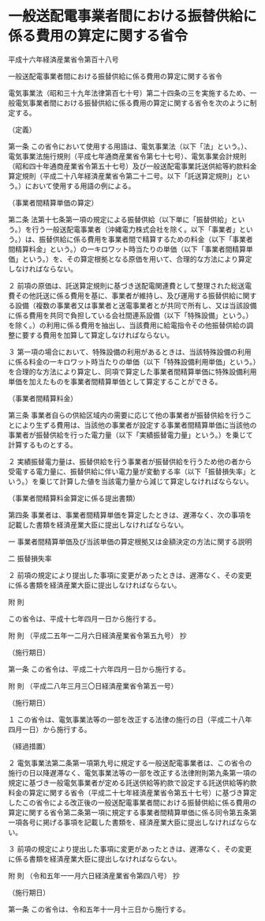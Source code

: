 # 一般送配電事業者間における振替供給に係る費用の算定に関する省令

平成十六年経済産業省令第百十八号

一般送配電事業者間における振替供給に係る費用の算定に関する省令

電気事業法（昭和三十九年法律第百七十号）第二十四条の三を実施するため、一般電気事業者間における振替供給に係る費用の算定に関する省令を次のように制定する。

（定義）

第一条 この省令において使用する用語は、電気事業法（以下「法」という。）、電気事業法施行規則（平成七年通商産業省令第七十七号）、電気事業会計規則（昭和四十年通商産業省令第五十七号）及び一般送配電事業託送供給等約款料金算定規則（平成二十八年経済産業省令第二十二号。以下「託送算定規則」という。）において使用する用語の例による。

（事業者間精算単価の算定）

第二条 法第十七条第一項の規定による振替供給（以下単に「振替供給」という。）を行う一般送配電事業者（沖縄電力株式会社を除く。以下「事業者」という。）は、振替供給に係る費用を事業者間で精算するための料金（以下「事業者間精算料金」という。）の一キロワット時当たりの単価（以下「事業者間精算単価」という。）を、その算定根拠となる原価を用いて、合理的な方法により算定しなければならない。

２ 前項の原価は、託送算定規則に基づき送配電関連費として整理された総送電費その他託送に係る費用を基に、事業者が維持し、及び運用する振替供給に関する設備（複数の事業者又は事業者と送電事業者とが共同で所有し、又は当該設備に係る費用を共同で負担している会社間連系設備（以下「特殊設備」という。）を除く。）の利用に係る費用を抽出し、当該費用に給電指令その他振替供給の調整に要する費用を加算して算定しなければならない。

３ 第一項の場合において、特殊設備の利用があるときは、当該特殊設備の利用に係る料金の一キロワット時当たりの単価（以下「特殊設備利用単価」という。）を合理的な方法により算定し、同項で算定した事業者間精算単価に特殊設備利用単価を加えたものを事業者間精算単価として算定することができる。

（事業者間精算料金）

第三条 事業者自らの供給区域内の需要に応じて他の事業者が振替供給を行うことにより生ずる費用は、当該他の事業者が設定する事業者間精算単価に当該他の事業者が振替供給を行った電力量（以下「実績振替電力量」という。）を乗じて計算するものとする。

２ 実績振替電力量は、振替供給を行う事業者が振替供給を行うため他の者から受電する電力量に、振替供給に伴い電力量が変動する率（以下「振替損失率」という。）を乗じて計算した値を当該電力量から減じて算定しなければならない。

（事業者間精算料金算定に係る提出書類）

第四条 事業者は、事業者間精算単価を算定したときは、遅滞なく、次の事項を記載した書類を経済産業大臣に提出しなければならない。

一 事業者間精算単価及び当該単価の算定根拠又は金額決定の方法に関する説明

二 振替損失率

２ 前項の規定により提出した事項に変更があったときは、遅滞なく、その変更に係る書類を経済産業大臣に提出しなければならない。

附 則

この省令は、平成十七年四月一日から施行する。

附 則 （平成二五年一二月六日経済産業省令第五九号） 抄

（施行期日）

第一条 この省令は、平成二十六年四月一日から施行する。

附 則 （平成二八年三月三〇日経済産業省令第五一号）

（施行期日）

１ この省令は、電気事業法等の一部を改正する法律の施行の日（平成二十八年四月一日）から施行する。

（経過措置）

２ 電気事業法第二条第一項第九号に規定する一般送配電事業者は、この省令の施行の日以降遅滞なく、電気事業法等の一部を改正する法律附則第九条第一項の規定に基づき一般電気事業者が定める託送供給等約款で設定する託送供給等約款料金の算定に関する省令（平成二十七年経済産業省令第五十七号）に基づき算定したこの省令による改正後の一般送配電事業者間における振替供給に係る費用の算定に関する省令第二条第一項に規定する事業者間精算単価に係る同令第五条第一項各号に掲げる事項を記載した書類を、経済産業大臣に提出しなければならない。

３ 前項の規定により提出した事項に変更があったときは、遅滞なく、その変更に係る書類を経済産業大臣に提出しなければならない。

附 則 （令和五年一一月六日経済産業省令第四八号） 抄

（施行期日）

第一条 この省令は、令和五年十一月十三日から施行する。

